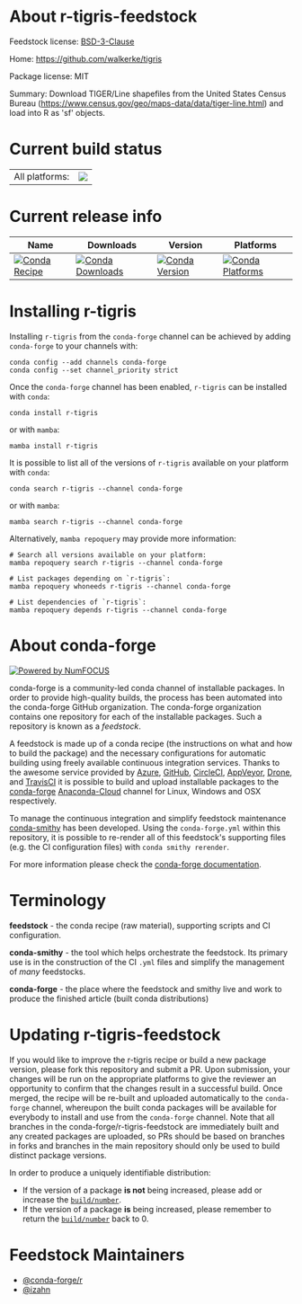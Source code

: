 About r-tigris-feedstock
========================

Feedstock license: [BSD-3-Clause](https://github.com/conda-forge/r-tigris-feedstock/blob/main/LICENSE.txt)

Home: https://github.com/walkerke/tigris

Package license: MIT

Summary: Download TIGER/Line shapefiles from the United States Census Bureau (<https://www.census.gov/geo/maps-data/data/tiger-line.html>) and load into R as 'sf' objects.

Current build status
====================


<table><tr><td>All platforms:</td>
    <td>
      <a href="https://dev.azure.com/conda-forge/feedstock-builds/_build/latest?definitionId=12531&branchName=main">
        <img src="https://dev.azure.com/conda-forge/feedstock-builds/_apis/build/status/r-tigris-feedstock?branchName=main">
      </a>
    </td>
  </tr>
</table>

Current release info
====================

| Name | Downloads | Version | Platforms |
| --- | --- | --- | --- |
| [![Conda Recipe](https://img.shields.io/badge/recipe-r--tigris-green.svg)](https://anaconda.org/conda-forge/r-tigris) | [![Conda Downloads](https://img.shields.io/conda/dn/conda-forge/r-tigris.svg)](https://anaconda.org/conda-forge/r-tigris) | [![Conda Version](https://img.shields.io/conda/vn/conda-forge/r-tigris.svg)](https://anaconda.org/conda-forge/r-tigris) | [![Conda Platforms](https://img.shields.io/conda/pn/conda-forge/r-tigris.svg)](https://anaconda.org/conda-forge/r-tigris) |

Installing r-tigris
===================

Installing `r-tigris` from the `conda-forge` channel can be achieved by adding `conda-forge` to your channels with:

```
conda config --add channels conda-forge
conda config --set channel_priority strict
```

Once the `conda-forge` channel has been enabled, `r-tigris` can be installed with `conda`:

```
conda install r-tigris
```

or with `mamba`:

```
mamba install r-tigris
```

It is possible to list all of the versions of `r-tigris` available on your platform with `conda`:

```
conda search r-tigris --channel conda-forge
```

or with `mamba`:

```
mamba search r-tigris --channel conda-forge
```

Alternatively, `mamba repoquery` may provide more information:

```
# Search all versions available on your platform:
mamba repoquery search r-tigris --channel conda-forge

# List packages depending on `r-tigris`:
mamba repoquery whoneeds r-tigris --channel conda-forge

# List dependencies of `r-tigris`:
mamba repoquery depends r-tigris --channel conda-forge
```


About conda-forge
=================

[![Powered by
NumFOCUS](https://img.shields.io/badge/powered%20by-NumFOCUS-orange.svg?style=flat&colorA=E1523D&colorB=007D8A)](https://numfocus.org)

conda-forge is a community-led conda channel of installable packages.
In order to provide high-quality builds, the process has been automated into the
conda-forge GitHub organization. The conda-forge organization contains one repository
for each of the installable packages. Such a repository is known as a *feedstock*.

A feedstock is made up of a conda recipe (the instructions on what and how to build
the package) and the necessary configurations for automatic building using freely
available continuous integration services. Thanks to the awesome service provided by
[Azure](https://azure.microsoft.com/en-us/services/devops/), [GitHub](https://github.com/),
[CircleCI](https://circleci.com/), [AppVeyor](https://www.appveyor.com/),
[Drone](https://cloud.drone.io/welcome), and [TravisCI](https://travis-ci.com/)
it is possible to build and upload installable packages to the
[conda-forge](https://anaconda.org/conda-forge) [Anaconda-Cloud](https://anaconda.org/)
channel for Linux, Windows and OSX respectively.

To manage the continuous integration and simplify feedstock maintenance
[conda-smithy](https://github.com/conda-forge/conda-smithy) has been developed.
Using the ``conda-forge.yml`` within this repository, it is possible to re-render all of
this feedstock's supporting files (e.g. the CI configuration files) with ``conda smithy rerender``.

For more information please check the [conda-forge documentation](https://conda-forge.org/docs/).

Terminology
===========

**feedstock** - the conda recipe (raw material), supporting scripts and CI configuration.

**conda-smithy** - the tool which helps orchestrate the feedstock.
                   Its primary use is in the construction of the CI ``.yml`` files
                   and simplify the management of *many* feedstocks.

**conda-forge** - the place where the feedstock and smithy live and work to
                  produce the finished article (built conda distributions)


Updating r-tigris-feedstock
===========================

If you would like to improve the r-tigris recipe or build a new
package version, please fork this repository and submit a PR. Upon submission,
your changes will be run on the appropriate platforms to give the reviewer an
opportunity to confirm that the changes result in a successful build. Once
merged, the recipe will be re-built and uploaded automatically to the
`conda-forge` channel, whereupon the built conda packages will be available for
everybody to install and use from the `conda-forge` channel.
Note that all branches in the conda-forge/r-tigris-feedstock are
immediately built and any created packages are uploaded, so PRs should be based
on branches in forks and branches in the main repository should only be used to
build distinct package versions.

In order to produce a uniquely identifiable distribution:
 * If the version of a package **is not** being increased, please add or increase
   the [``build/number``](https://docs.conda.io/projects/conda-build/en/latest/resources/define-metadata.html#build-number-and-string).
 * If the version of a package **is** being increased, please remember to return
   the [``build/number``](https://docs.conda.io/projects/conda-build/en/latest/resources/define-metadata.html#build-number-and-string)
   back to 0.

Feedstock Maintainers
=====================

* [@conda-forge/r](https://github.com/conda-forge/r/)
* [@izahn](https://github.com/izahn/)

